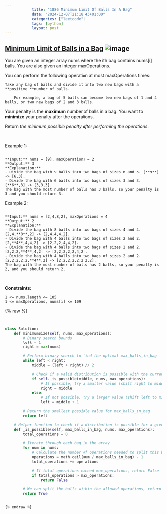 ```yaml
---
            title: "1886 Minimum Limit Of Balls In A Bag"
            date: "2024-12-07T21:18:43+01:00"
            categories: ["leetcode"]
            tags: [python]
            layout: post
---
```

            
## [Minimum Limit of Balls in a Bag](https://leetcode.com/problems/minimum-limit-of-balls-in-a-bag) ![image](https://img.shields.io/badge/Difficulty-Medium-orange)

You are given an integer array nums where the ith bag contains nums[i] balls. You are also given an integer maxOperations.

You can perform the following operation at most maxOperations times:

	Take any bag of balls and divide it into two new bags with a **positive **number of balls.

		For example, a bag of 5 balls can become two new bags of 1 and 4 balls, or two new bags of 2 and 3 balls.

Your penalty is the **maximum** number of balls in a bag. You want to **minimize** your penalty after the operations.

Return *the minimum possible penalty after performing the operations*.

 

Example 1:

```

**Input:** nums = [9], maxOperations = 2
**Output:** 3
**Explanation:** 
- Divide the bag with 9 balls into two bags of sizes 6 and 3. [**9**] -> [6,3].
- Divide the bag with 6 balls into two bags of sizes 3 and 3. [**6**,3] -> [3,3,3].
The bag with the most number of balls has 3 balls, so your penalty is 3 and you should return 3.

```

Example 2:

```

**Input:** nums = [2,4,8,2], maxOperations = 4
**Output:** 2
**Explanation:**
- Divide the bag with 8 balls into two bags of sizes 4 and 4. [2,4,**8**,2] -> [2,4,4,4,2].
- Divide the bag with 4 balls into two bags of sizes 2 and 2. [2,**4**,4,4,2] -> [2,2,2,4,4,2].
- Divide the bag with 4 balls into two bags of sizes 2 and 2. [2,2,2,**4**,4,2] -> [2,2,2,2,2,4,2].
- Divide the bag with 4 balls into two bags of sizes 2 and 2. [2,2,2,2,2,**4**,2] -> [2,2,2,2,2,2,2,2].
The bag with the most number of balls has 2 balls, so your penalty is 2, and you should return 2.

```

 

**Constraints:**

	1 <= nums.length <= 105
	1 <= maxOperations, nums[i] <= 109

{% raw %}


````python


class Solution:
    def minimumSize(self, nums, max_operations):
        # Binary search bounds
        left = 1
        right = max(nums)

        # Perform binary search to find the optimal max_balls_in_bag
        while left < right:
            middle = (left + right) // 2

            # Check if a valid distribution is possible with the current middle value
            if self._is_possible(middle, nums, max_operations):
                # If possible, try a smaller value (shift right to middle)
                right = middle
            else:
                # If not possible, try a larger value (shift left to middle + 1)
                left = middle + 1

        # Return the smallest possible value for max_balls_in_bag
        return left

    # Helper function to check if a distribution is possible for a given max_balls_in_bag
    def _is_possible(self, max_balls_in_bag, nums, max_operations):
        total_operations = 0

        # Iterate through each bag in the array
        for num in nums:
            # Calculate the number of operations needed to split this bag
            operations = math.ceil(num / max_balls_in_bag) - 1
            total_operations += operations

            # If total operations exceed max_operations, return False
            if total_operations > max_operations:
                return False

        # We can split the balls within the allowed operations, return True
        return True


{% endraw %}
